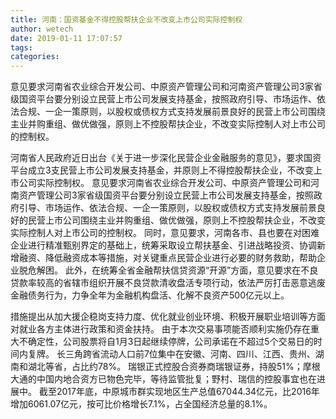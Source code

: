 ```yaml
---
title: 河南：国资基金不得控股帮扶企业不改变上市公司实际控制权
author: wetech
date: 2019-01-11 17:07:57
tags: 
categories: 
---
```

意见要求河南省农业综合开发公司、中原资产管理公司和河南资产管理公司3家省级国资平台要分别设立民营上市公司发展支持基金，按照政府引导、市场运作、依法合规、一企一策原则，以股权或债权方式支持发展前景良好的民营上市公司围绕主业并购重组、做优做强，原则上不控股帮扶企业，不改变实际控制人对上市公司的控制权。
<!-- more -->
河南省人民政府近日出台《关于进一步深化民营企业金融服务的意见》，要求国资平台成立3支民营上市公司发展支持基金，并原则上不得控股帮扶企业，不改变上市公司实际控制权。
意见要求河南省农业综合开发公司、中原资产管理公司和河南资产管理公司3家省级国资平台要分别设立民营上市公司发展支持基金，按照政府引导、市场运作、依法合规、一企一策原则，以股权或债权方式支持发展前景良好的民营上市公司围绕主业并购重组、做优做强，原则上不控股帮扶企业，不改变实际控制人对上市公司的控制权。
同时，意见要求，河南各市、县也要在对困难企业进行精准甄别界定的基础上，统筹采取设立帮扶基金、引进战略投资、协调新增融资、降低融资成本等措施，对关键重点民营企业进行必要的财务救助，帮助企业脱危解困。
此外，在统筹全省金融帮扶信贷资源“开源”方面，意见要求在不良贷款率较高的省辖市组织开展不良贷款清收盘活专项行动，依法严厉打击恶意逃废金融债务行为，力争全年为金融机构盘活、化解不良资产500亿元以上。
 
 
措施提出从加大援企稳岗支持力度、优化就业创业环境、积极开展职业培训等方面对就业各方主体进行政策和资金扶持。
由于本次交易事项能否顺利实施仍存在重大不确定性，公司股票将自1月3日起继续停牌，公司承诺在不超过5个交易日的时间内复牌。
长三角跨省流动人口前7位集中在安徽、河南、四川、江西、贵州、湖南和湖北等省，占比约78%。
瑞银正式控股合资券商瑞银证券，持股51%；摩根大通的中国内地合资方已物色完毕，等待监管批复；野村、瑞信的控股事宜也在进展中。
截至2017年底，中原城市群实现地区生产总值67044.34亿元，比2016年增加6061.07亿元，按可比价格增长7.1%，占全国经济总量的8.1%。
